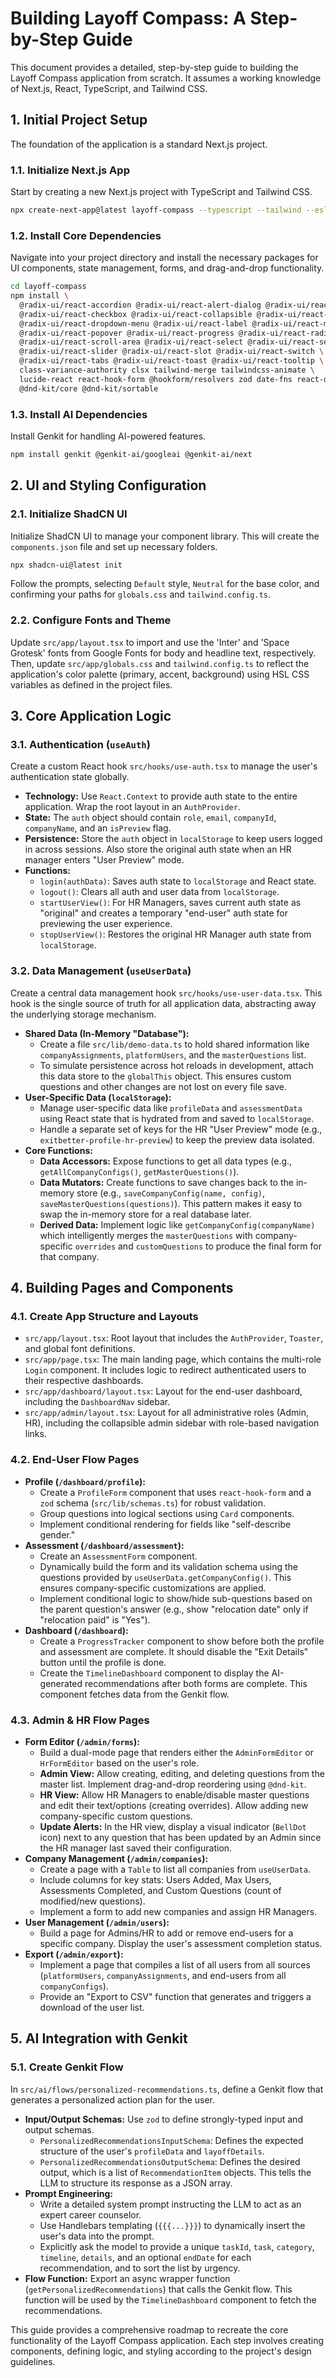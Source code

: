 # Building Layoff Compass: A Step-by-Step Guide

This document provides a detailed, step-by-step guide to building the Layoff Compass application from scratch. It assumes a working knowledge of Next.js, React, TypeScript, and Tailwind CSS.

## 1. Initial Project Setup

The foundation of the application is a standard Next.js project.

### 1.1. Initialize Next.js App

Start by creating a new Next.js project with TypeScript and Tailwind CSS.

```bash
npx create-next-app@latest layoff-compass --typescript --tailwind --eslint
```

### 1.2. Install Core Dependencies

Navigate into your project directory and install the necessary packages for UI components, state management, forms, and drag-and-drop functionality.

```bash
cd layoff-compass
npm install \
  @radix-ui/react-accordion @radix-ui/react-alert-dialog @radix-ui/react-avatar \
  @radix-ui/react-checkbox @radix-ui/react-collapsible @radix-ui/react-dialog \
  @radix-ui/react-dropdown-menu @radix-ui/react-label @radix-ui/react-menubar \
  @radix-ui/react-popover @radix-ui/react-progress @radix-ui/react-radio-group \
  @radix-ui/react-scroll-area @radix-ui/react-select @radix-ui/react-separator \
  @radix-ui/react-slider @radix-ui/react-slot @radix-ui/react-switch \
  @radix-ui/react-tabs @radix-ui/react-toast @radix-ui/react-tooltip \
  class-variance-authority clsx tailwind-merge tailwindcss-animate \
  lucide-react react-hook-form @hookform/resolvers zod date-fns react-day-picker \
  @dnd-kit/core @dnd-kit/sortable
```

### 1.3. Install AI Dependencies

Install Genkit for handling AI-powered features.

```bash
npm install genkit @genkit-ai/googleai @genkit-ai/next
```

## 2. UI and Styling Configuration

### 2.1. Initialize ShadCN UI

Initialize ShadCN UI to manage your component library. This will create the `components.json` file and set up necessary folders.

```bash
npx shadcn-ui@latest init
```
Follow the prompts, selecting `Default` style, `Neutral` for the base color, and confirming your paths for `globals.css` and `tailwind.config.ts`.

### 2.2. Configure Fonts and Theme

Update `src/app/layout.tsx` to import and use the 'Inter' and 'Space Grotesk' fonts from Google Fonts for body and headline text, respectively. Then, update `src/app/globals.css` and `tailwind.config.ts` to reflect the application's color palette (primary, accent, background) using HSL CSS variables as defined in the project files.

## 3. Core Application Logic

### 3.1. Authentication (`useAuth`)

Create a custom React hook `src/hooks/use-auth.tsx` to manage the user's authentication state globally.
- **Technology:** Use `React.Context` to provide auth state to the entire application. Wrap the root layout in an `AuthProvider`.
- **State:** The `auth` object should contain `role`, `email`, `companyId`, `companyName`, and an `isPreview` flag.
- **Persistence:** Store the `auth` object in `localStorage` to keep users logged in across sessions. Also store the original auth state when an HR manager enters "User Preview" mode.
- **Functions:**
  - `login(authData)`: Saves auth state to `localStorage` and React state.
  - `logout()`: Clears all auth and user data from `localStorage`.
  - `startUserView()`: For HR Managers, saves current auth state as "original" and creates a temporary "end-user" auth state for previewing the user experience.
  - `stopUserView()`: Restores the original HR Manager auth state from `localStorage`.

### 3.2. Data Management (`useUserData`)

Create a central data management hook `src/hooks/use-user-data.tsx`. This hook is the single source of truth for all application data, abstracting away the underlying storage mechanism.

- **Shared Data (In-Memory "Database"):**
  - Create a file `src/lib/demo-data.ts` to hold shared information like `companyAssignments`, `platformUsers`, and the `masterQuestions` list.
  - To simulate persistence across hot reloads in development, attach this data store to the `globalThis` object. This ensures custom questions and other changes are not lost on every file save.
- **User-Specific Data (`localStorage`):**
  - Manage user-specific data like `profileData` and `assessmentData` using React state that is hydrated from and saved to `localStorage`.
  - Handle a separate set of keys for the HR "User Preview" mode (e.g., `exitbetter-profile-hr-preview`) to keep the preview data isolated.
- **Core Functions:**
  - **Data Accessors:** Expose functions to get all data types (e.g., `getAllCompanyConfigs()`, `getMasterQuestions()`).
  - **Data Mutators:** Create functions to save changes back to the in-memory store (e.g., `saveCompanyConfig(name, config)`, `saveMasterQuestions(questions)`). This pattern makes it easy to swap the in-memory store for a real database later.
  - **Derived Data:** Implement logic like `getCompanyConfig(companyName)` which intelligently merges the `masterQuestions` with company-specific `overrides` and `customQuestions` to produce the final form for that company.

## 4. Building Pages and Components

### 4.1. Create App Structure and Layouts

-   `src/app/layout.tsx`: Root layout that includes the `AuthProvider`, `Toaster`, and global font definitions.
-   `src/app/page.tsx`: The main landing page, which contains the multi-role `Login` component. It includes logic to redirect authenticated users to their respective dashboards.
-   `src/app/dashboard/layout.tsx`: Layout for the end-user dashboard, including the `DashboardNav` sidebar.
-   `src/app/admin/layout.tsx`: Layout for all administrative roles (Admin, HR), including the collapsible admin sidebar with role-based navigation links.

### 4.2. End-User Flow Pages

-   **Profile (`/dashboard/profile`):**
    -   Create a `ProfileForm` component that uses `react-hook-form` and a `zod` schema (`src/lib/schemas.ts`) for robust validation.
    -   Group questions into logical sections using `Card` components.
    -   Implement conditional rendering for fields like "self-describe gender."
-   **Assessment (`/dashboard/assessment`):**
    -   Create an `AssessmentForm` component.
    -   Dynamically build the form and its validation schema using the questions provided by `useUserData.getCompanyConfig()`. This ensures company-specific customizations are applied.
    -   Implement conditional logic to show/hide sub-questions based on the parent question's answer (e.g., show "relocation date" only if "relocation paid" is "Yes").
-   **Dashboard (`/dashboard`):**
    -   Create a `ProgressTracker` component to show before both the profile and assessment are complete. It should disable the "Exit Details" button until the profile is done.
    -   Create the `TimelineDashboard` component to display the AI-generated recommendations after both forms are complete. This component fetches data from the Genkit flow.

### 4.3. Admin & HR Flow Pages

-   **Form Editor (`/admin/forms`):**
    -   Build a dual-mode page that renders either the `AdminFormEditor` or `HrFormEditor` based on the user's role.
    -   **Admin View:** Allow creating, editing, and deleting questions from the master list. Implement drag-and-drop reordering using `@dnd-kit`.
    -   **HR View:** Allow HR Managers to enable/disable master questions and edit their text/options (creating overrides). Allow adding new company-specific custom questions.
    -   **Update Alerts:** In the HR view, display a visual indicator (`BellDot` icon) next to any question that has been updated by an Admin since the HR manager last saved their configuration.
-   **Company Management (`/admin/companies`):**
    -   Create a page with a `Table` to list all companies from `useUserData`.
    -   Include columns for key stats: Users Added, Max Users, Assessments Completed, and Custom Questions (count of modified/new questions).
    -   Implement a form to add new companies and assign HR Managers.
-   **User Management (`/admin/users`):**
    -   Build a page for Admins/HR to add or remove end-users for a specific company. Display the user's assessment completion status.
-   **Export (`/admin/export`):**
    -   Implement a page that compiles a list of all users from all sources (`platformUsers`, `companyAssignments`, and end-users from all `companyConfigs`).
    -   Provide an "Export to CSV" function that generates and triggers a download of the user list.

## 5. AI Integration with Genkit

### 5.1. Create Genkit Flow

In `src/ai/flows/personalized-recommendations.ts`, define a Genkit flow that generates a personalized action plan for the user.
-   **Input/Output Schemas:** Use `zod` to define strongly-typed input and output schemas.
    -   `PersonalizedRecommendationsInputSchema`: Defines the expected structure of the user's `profileData` and `layoffDetails`.
    -   `PersonalizedRecommendationsOutputSchema`: Defines the desired output, which is a list of `RecommendationItem` objects. This tells the LLM to structure its response as a JSON array.
-   **Prompt Engineering:**
    -   Write a detailed system prompt instructing the LLM to act as an expert career counselor.
    -   Use Handlebars templating (`{{{...}}}`) to dynamically insert the user's data into the prompt.
    -   Explicitly ask the model to provide a unique `taskId`, `task`, `category`, `timeline`, `details`, and an optional `endDate` for each recommendation, and to sort the list by urgency.
-   **Flow Function:** Export an async wrapper function (`getPersonalizedRecommendations`) that calls the Genkit flow. This function will be used by the `TimelineDashboard` component to fetch the recommendations.

This guide provides a comprehensive roadmap to recreate the core functionality of the Layoff Compass application. Each step involves creating components, defining logic, and styling according to the project's design guidelines.